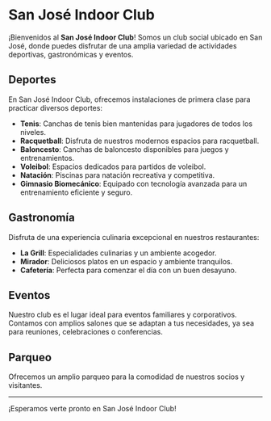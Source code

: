 # San José Indoor Club

¡Bienvenidos al **San José Indoor Club**! Somos un club social ubicado en San José, donde puedes disfrutar de una amplia variedad de actividades deportivas, gastronómicas y eventos.

## Deportes

En San José Indoor Club, ofrecemos instalaciones de primera clase para practicar diversos deportes:

- **Tenis**: Canchas de tenis bien mantenidas para jugadores de todos los niveles.
- **Racquetball**: Disfruta de nuestros modernos espacios para racquetball.
- **Baloncesto**: Canchas de baloncesto disponibles para juegos y entrenamientos.
- **Voleibol**: Espacios dedicados para partidos de voleibol.
- **Natación**: Piscinas para natación recreativa y competitiva.
- **Gimnasio Biomecánico**: Equipado con tecnología avanzada para un entrenamiento eficiente y seguro.

## Gastronomía

Disfruta de una experiencia culinaria excepcional en nuestros restaurantes:

- **La Grill**: Especialidades culinarias y un ambiente acogedor.
- **Mirador**: Deliciosos platos en un espacio y ambiente tranquilos.
- **Cafetería**: Perfecta para comenzar el día con un buen desayuno.

## Eventos

Nuestro club es el lugar ideal para eventos familiares y corporativos. Contamos con amplios salones que se adaptan a tus necesidades, ya sea para reuniones, celebraciones o conferencias.

## Parqueo

Ofrecemos un amplio parqueo para la comodidad de nuestros socios y visitantes.

---

¡Esperamos verte pronto en San José Indoor Club!


<!--
**SanJoseIndoorClub/SanJoseIndoorClub** is a ✨ _special_ ✨ repository because its `README.md` (this file) appears on your GitHub profile.

Here are some ideas to get you started:

- 🔭 I’m currently working on ...
- 🌱 I’m currently learning ...
- 👯 I’m looking to collaborate on ...
- 🤔 I’m looking for help with ...
- 💬 Ask me about ...
- 📫 How to reach me: ...
- 😄 Pronouns: ...
- ⚡ Fun fact: ...
-->
